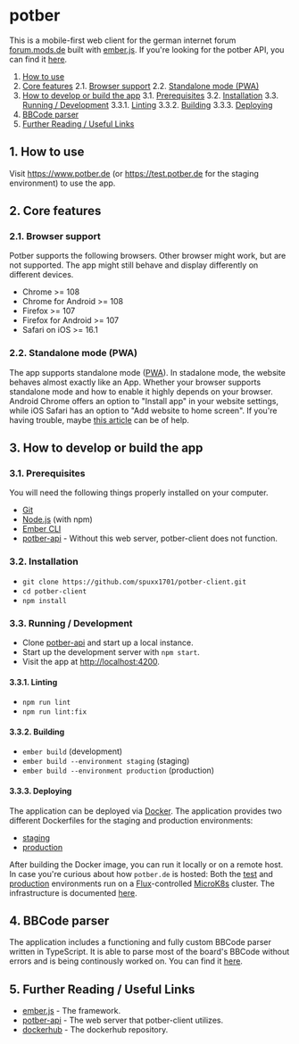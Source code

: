 # potber

This is a mobile-first web client for the german internet forum [forum.mods.de](https://forum.mods.de) built with [ember.js](https://emberjs.com/). If you're looking for the potber API, you can find it [here](https://github.com/spuxx1701/potber-api).

1. [How to use](#Howtouse)
2. [Core features](#Corefeatures)
   2.1. [Browser support](#Browsersupport)
   2.2. [Standalone mode (PWA)](#StandalonemodePWA)
3. [How to develop or build the app](#Howtodeveloporbuildtheapp)
   3.1. [Prerequisites](#Prerequisites)
   3.2. [Installation](#Installation)
   3.3. [Running / Development](#RunningDevelopment)
   3.3.1. [Linting](#Linting)
   3.3.2. [Building](#Building)
   3.3.3. [Deploying](#Deploying)
4. [BBCode parser](#BBCodeparser)
5. [Further Reading / Useful Links](#FurtherReadingUsefulLinks)

## 1. <a name='Howtouse'></a>How to use

Visit https://www.potber.de (or https://test.potber.de for the staging environment) to use the app.

## 2. <a name='Corefeatures'></a>Core features

### 2.1. <a name='Browsersupport'></a>Browser support

Potber supports the following browsers. Other browser might work, but are not supported. The app might still behave and display differently on different devices.

- Chrome >= 108
- Chrome for Android >= 108
- Firefox >= 107
- Firefox for Android >= 107
- Safari on iOS >= 16.1

### 2.2. <a name='StandalonemodePWA'></a>Standalone mode (PWA)

The app supports standalone mode ([PWA](https://developer.mozilla.org/en-US/docs/Web/Progressive_web_apps)). In stadalone mode, the website behaves almost exactly like an App. Whether your browser supports standalone mode and how to enable it highly depends on your browser. Android Chrome offers an option to "Install app" in your website settings, while iOS Safari has an option to "Add website to home screen". If you're having trouble, maybe [this article](https://web.dev/learn/pwa/installation/) can be of help.

## 3. <a name='Howtodeveloporbuildtheapp'></a>How to develop or build the app

### 3.1. <a name='Prerequisites'></a>Prerequisites

You will need the following things properly installed on your computer.

- [Git](https://git-scm.com/)
- [Node.js](https://nodejs.org/) (with npm)
- [Ember CLI](https://cli.emberjs.com/release/)
- [potber-api](ttps://github.com/spuxx1701/potber-api) - Without this web server, potber-client does not function.

### 3.2. <a name='Installation'></a>Installation

- `git clone https://github.com/spuxx1701/potber-client.git`
- `cd potber-client`
- `npm install`

### 3.3. <a name='RunningDevelopment'></a>Running / Development

- Clone [potber-api](https://github.com/spuxx1701/potber-api) and start up a local instance.
- Start up the development server with `npm start`.
- Visit the app at [http://localhost:4200](http://localhost:4200).

#### 3.3.1. <a name='Linting'></a>Linting

- `npm run lint`
- `npm run lint:fix`

#### 3.3.2. <a name='Building'></a>Building

- `ember build` (development)
- `ember build --environment staging` (staging)
- `ember build --environment production` (production)

#### 3.3.3. <a name='Deploying'></a>Deploying

The application can be deployed via [Docker](https://docker.com). The application provides two different Dockerfiles for the staging and production environments:

- [staging](Dockerfile.staging)
- [production](Dockerfile.production)

After building the Docker image, you can run it locally or on a remote host. In case you're curious about how `potber.de` is hosted: Both the [test](https://test.potber.de) and [production](https://potber.de) environments run on a [Flux](https://fluxcd.io)-controlled [MicroK8s](https://microk8s.io) cluster. The infrastructure is documented [here](https://github.com/spuxx1701/flux/tree/master/cluster/apps/potber).

## 4. <a name='BBCodeparser'></a>BBCode parser

The application includes a functioning and fully custom BBCode parser written in TypeScript. It is able to parse most of the board's BBCode without errors and is being continously worked on. You can find it [here](app/services//content-parser.ts).

## 5. <a name='FurtherReadingUsefulLinks'></a>Further Reading / Useful Links

- [ember.js](https://emberjs.com/) - The framework.
- [potber-api](https://github.com/spuxx1701/potber-api) - The web server that potber-client utilizes.
- [dockerhub](https://hub.docker.com/repository/docker/spuxx/potber-client/general) - The dockerhub repository.
